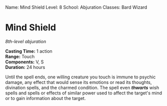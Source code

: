 Name: Mind Shield
Level: 8
School: Abjuration
Classes: Bard
         Wizard

# Mind Shield 
_8th-level abjuration_ 

**Casting Time:** 1 action    
**Range:** Touch    
**Components:** V, S    
**Duration:** 24 hours 

Until the spell ends, one willing creature you touch is immune to psychic damage, any effect that would sense its emotions or read its thoughts, divination spells, and the charmed condition. The spell even **_thwarts_** wish spells and spells or effects of similar power used to affect the target's mind or to gain information about the target.